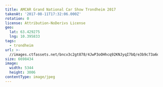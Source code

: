 ```yaml
---
title: AMCAR Grand National Car Show Trondheim 2017
takenAt: '2017-08-11T17:32:06.000Z'
rotation: 0
license: Attribution-NoDerivs License
geo:
  lat: 63.429275
  lng: 10.395833
tags:
  - trondheim
url: >-
  //images.ctfassets.net/bncv3c2gt878/4JwP3oOHhcq92KNJyqI7bQ/e3b9c73a6d81e26b400491d2f6f684d7/amcar-grand-national-car-show-trondheim-2017_35673459224_o
size: 6698434
image:
  width: 5344
  height: 3006
contentType: image/jpeg
---
```


